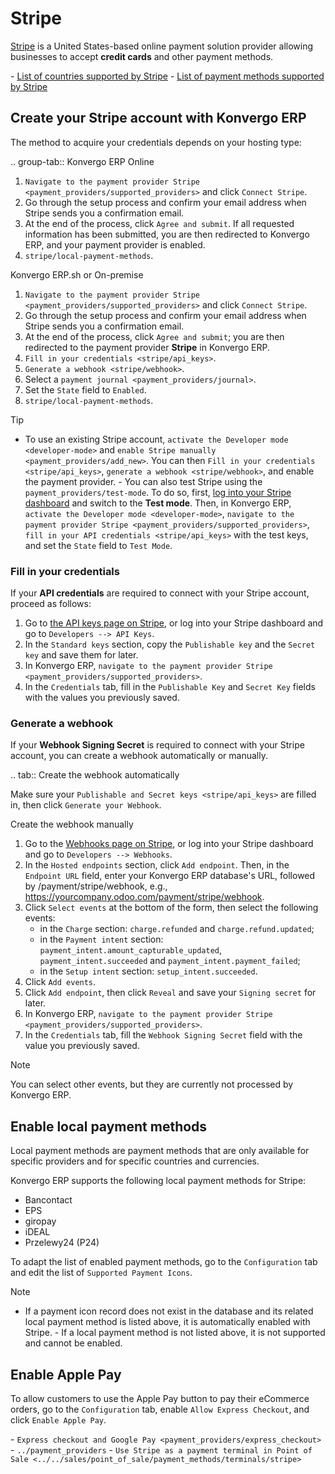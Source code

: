 # Stripe

[Stripe](https://stripe.com/) is a United States-based online payment
solution provider allowing businesses to accept **credit cards** and
other payment methods.

<div class="seealso">

\- [List of countries supported by Stripe](https://stripe.com/global) -
[List of payment methods supported by
Stripe](https://stripe.com/payments/payment-methods)

</div>

## Create your Stripe account with Konvergo ERP

The method to acquire your credentials depends on your hosting type:

<div class="tabs">

.. group-tab:: Konvergo ERP Online

1.  `Navigate to the payment provider Stripe <payment_providers/supported_providers>`
    and click `Connect Stripe`.
2.  Go through the setup process and confirm your email address when
    Stripe sends you a confirmation email.
3.  At the end of the process, click `Agree and submit`. If all
    requested information has been submitted, you are then redirected to
    Konvergo ERP, and your payment provider is enabled.
4.  `stripe/local-payment-methods`.

<div class="group-tab">

Konvergo ERP.sh or On-premise

</div>

1.  `Navigate to the payment provider Stripe <payment_providers/supported_providers>`
    and click `Connect Stripe`.
2.  Go through the setup process and confirm your email address when
    Stripe sends you a confirmation email.
3.  At the end of the process, click `Agree and submit`; you are then
    redirected to the payment provider **Stripe** in Konvergo ERP.
4.  `Fill in your credentials <stripe/api_keys>`.
5.  `Generate a webhook <stripe/webhook>`.
6.  Select a `payment journal <payment_providers/journal>`.
7.  Set the `State` field to `Enabled`.
8.  `stripe/local-payment-methods`.

</div>

> [!TIP]
> - To use an existing Stripe account,
> `activate the Developer mode <developer-mode>` and
> `enable Stripe manually <payment_providers/add_new>`. You can then
> `Fill in your
> credentials <stripe/api_keys>`, `generate a webhook <stripe/webhook>`,
> and enable the payment provider. - You can also test Stripe using the
> `payment_providers/test-mode`. To do so, first, [log into your Stripe
> dashboard](https://dashboard.stripe.com/dashboard) and switch to the
> **Test mode**. Then, in Konvergo ERP,
> `activate the Developer mode <developer-mode>`,
> `navigate to the payment provider Stripe <payment_providers/supported_providers>`,
> `fill in your API credentials <stripe/api_keys>` with the test keys,
> and set the `State` field to `Test Mode`.

### Fill in your credentials

If your **API credentials** are required to connect with your Stripe
account, proceed as follows:

1.  Go to [the API keys page on
    Stripe](https://dashboard.stripe.com/account/apikeys), or log into
    your Stripe dashboard and go to `Developers --> API Keys`.
2.  In the `Standard keys` section, copy the `Publishable key` and the
    `Secret key` and save them for later.
3.  In Konvergo ERP,
    `navigate to the payment provider Stripe <payment_providers/supported_providers>`.
4.  In the `Credentials` tab, fill in the `Publishable Key` and
    `Secret Key` fields with the values you previously saved.

### Generate a webhook

If your **Webhook Signing Secret** is required to connect with your
Stripe account, you can create a webhook automatically or manually.

<div class="tabs">

.. tab:: Create the webhook automatically

Make sure your `Publishable and Secret keys <stripe/api_keys>` are
filled in, then click `Generate your Webhook`.

<div class="tab">

Create the webhook manually

</div>

1.  Go to the [Webhooks page on
    Stripe](https://dashboard.stripe.com/webhooks), or log into your
    Stripe dashboard and go to `Developers --> Webhooks`.
2.  In the `Hosted endpoints` section, click `Add endpoint`. Then, in
    the `Endpoint URL` field, enter your Konvergo ERP database's URL, followed
    by <span class="title-ref">/payment/stripe/webhook</span>, e.g.,
    <span class="title-ref">https://yourcompany.odoo.com/payment/stripe/webhook</span>.
3.  Click `Select events` at the bottom of the form, then select the
    following events:
    - in the `Charge` section: `charge.refunded` and
      `charge.refund.updated`;
    - in the `Payment intent` section:
      `payment_intent.amount_capturable_updated`,
      `payment_intent.succeeded` and `payment_intent.payment_failed`;
    - in the `Setup intent` section: `setup_intent.succeeded`.
4.  Click `Add events`.
5.  Click `Add endpoint`, then click `Reveal` and save your
    `Signing secret` for later.
6.  In Konvergo ERP, `navigate to the payment provider Stripe
    <payment_providers/supported_providers>`.
7.  In the `Credentials` tab, fill the `Webhook Signing Secret` field
    with the value you previously saved.

> [!NOTE]
> You can select other events, but they are currently not processed by
> Konvergo ERP.

</div>

## Enable local payment methods

Local payment methods are payment methods that are only available for
specific providers and for specific countries and currencies.

Konvergo ERP supports the following local payment methods for Stripe:

- Bancontact
- EPS
- giropay
- iDEAL
- Przelewy24 (P24)

To adapt the list of enabled payment methods, go to the `Configuration`
tab and edit the list of `Supported Payment Icons`.

> [!NOTE]
> - If a payment icon record does not exist in the database and its
> related local payment method is listed above, it is automatically
> enabled with Stripe. - If a local payment method is not listed above,
> it is not supported and cannot be enabled.

## Enable Apple Pay

To allow customers to use the Apple Pay button to pay their eCommerce
orders, go to the `Configuration` tab, enable `Allow Express Checkout`,
and click `Enable Apple Pay`.

<div class="seealso">

\-
`Express checkout and Google Pay <payment_providers/express_checkout>` -
`../payment_providers` -
`Use Stripe as a payment terminal in Point of Sale <../../sales/point_of_sale/payment_methods/terminals/stripe>`

</div>

